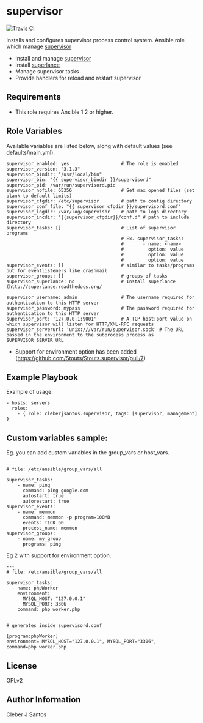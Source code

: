 supervisor
==========

[![Travis CI](https://img.shields.io/travis/cleberjsantos/ansible-supervisor/master.svg)](http://travis-ci.org/cleberjsantos/ansible-supervisor)

Installs and configures supervisor process control system. Ansible role which manage [supervisor](http://supervisord.org)

* Install and manage [supervisor](http://supervisord.org)
* Install [superlance](http://superlance.readthedocs.org)
* Manage supervisor tasks
* Provide handlers for reload and restart supervisor

Requirements
------------

* This role requires Ansible 1.2 or higher.


Role Variables
--------------

Available variables are listed below, along with default values (see defaults/main.yml).

    supervisor_enabled: yes                   # The role is enabled
    supervisor_version: "3.1.3"
    supervisor_bindir: "/usr/local/bin"
    supervisor_bin: "{{ supervisor_bindir }}/supervisord"
    supervisor_pid: /var/run/supervisord.pid
    supervisor_nofile: 65356                  # Set max opened files (set blank to default limits)
    supervisor_cfgdir: /etc/supervisor        # path to config directory
    supervisor_conf_file: "{{ supervisor_cfgdir }}/supervisord.conf"
    supervisor_logdir: /var/log/supervisor    # path to logs directory
    supervisor_incdir: "{{supervisor_cfgdir}}/conf.d" # path to include directory
    supervisor_tasks: []                      # List of supervisor programs
                                              # Ex. supervisor_tasks:
                                              #       - name: <name>
                                              #         option: value
                                              #         option: value
                                              #         option: value
    supervisor_events: []                     # similar to tasks/programs but for eventlisteners like crashmail
    supervisor_groups: []                     # groups of tasks
    supervisor_superlance: no                 # Install superlance (http://superlance.readthedocs.org/

    supervisor_username: admin                # The username required for authentication to this HTTP server
    supervisor_password: mypass               # The password required for authentication to this HTTP server
    supervisor_port: '127.0.0.1:9001'         # A TCP host:port value on which supervisor will listen for HTTP/XML-RPC requests
    supervisor_serverurl: 'unix:///var/run/supervisor.sock' # The URL passed in the environment to the subprocess process as SUPERVISOR_SERVER_URL


* Support for environment option has been added (https://github.com/Stouts/Stouts.supervisor/pull/7)

Example Playbook
-----------------

Example of usage:

    - hosts: servers
      roles:
        - { role: cleberjsantos.supervisor, tags: [supervisor, management] }


Custom variables sample:
------------------------

Eg. you can add custom variables in the group_vars or host_vars. 

    ---
    # file: /etc/ansible/group_vars/all
    
    supervisor_tasks:
        - name: ping
          command: ping google.com
          autostart: true
          autorestart: true
    supervisor_events:
        - name: memmon
          command: memmon -p program=100MB
          events: TICK_60
          process_name: memmon
    supervisor_groups:
        - name: my_group
          programs: ping


Eg 2 with support for environment option.

    ---
    # file: /etc/ansible/group_vars/all
    
    supervisor_tasks:
      - name: phpWorker
        environment:
          MYSQL_HOST: "127.0.0.1"
          MYSQL_PORT: 3306
        command: php worker.php


    # generates inside supervisord.conf
    
    [program:phpWorker]
    environment= MYSQL_HOST="127.0.0.1", MYSQL_PORT="3306",
    command=php worker.php


License
-------

GPLv2

Author Information
------------------

Cleber J Santos
